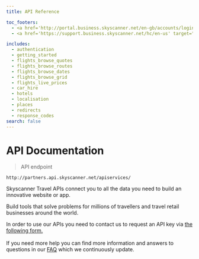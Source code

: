 ```yaml
---
title: API Reference

toc_footers:
  - <a href='http://portal.business.skyscanner.net/en-gb/accounts/login/'>Sign in to your account</a>
  - <a href='https://support.business.skyscanner.net/hc/en-us' target="_blank">FAQ and Support</a>

includes:
  - authentication
  - getting_started
  - flights_browse_quotes
  - flights_browse_routes
  - flights_browse_dates
  - flights_browse_grid
  - flights_live_prices
  - car_hire
  - hotels
  - localisation
  - places
  - redirects
  - response_codes
search: false
---
```


# API Documentation

> API endpoint

```shell
http://partners.api.skyscanner.net/apiservices/

```
Skyscanner Travel APIs connect you to all the data you need to build an innovative website or app.

Build tools that solve problems for millions of travellers and travel retail businesses around the world.


<aside class="notice">
In order to use our APIs you need to contact us to request an API key via <a href="https://partners.skyscanner.net/contact/" target="_blank">the following form.</a>
<br><br>
If you need more help you can find more information and answers to questions in our <a href='https://support.business.skyscanner.net/hc/en-us' target="_blank">FAQ</a> which we continuously update.
</aside>








